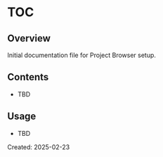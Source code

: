 ﻿# TOC

## Overview
Initial documentation file for Project Browser setup.

## Contents
- TBD

## Usage
- TBD

Created: 2025-02-23

